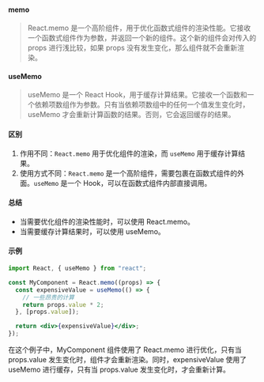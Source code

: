 #### memo

> React.memo 是一个高阶组件，用于优化函数式组件的渲染性能。它接收一个函数式组件作为参数，并返回一个新的组件。这个新的组件会对传入的 props 进行浅比较，如果 props 没有发生变化，那么组件就不会重新渲染。

#### useMemo

> useMemo 是一个 React Hook，用于缓存计算结果。它接收一个函数和一个依赖项数组作为参数。只有当依赖项数组中的任何一个值发生变化时，useMemo 才会重新计算函数的结果。否则，它会返回缓存的结果。

#### 区别

1. 作用不同：`React.memo` 用于优化组件的渲染，而 `useMemo` 用于缓存计算结果。
2. 使用方式不同：`React.memo` 是一个高阶组件，需要包裹在函数式组件的外面。`useMemo` 是一个 Hook，可以在函数式组件内部直接调用。

#### 总结

- 当需要优化组件的渲染性能时，可以使用 React.memo。
- 当需要缓存计算结果时，可以使用 useMemo。

#### 示例

```jsx
import React, { useMemo } from "react";

const MyComponent = React.memo((props) => {
  const expensiveValue = useMemo(() => {
    // 一些昂贵的计算
    return props.value * 2;
  }, [props.value]);

  return <div>{expensiveValue}</div>;
});
```

在这个例子中，MyComponent 组件使用了 React.memo 进行优化，只有当 props.value 发生变化时，组件才会重新渲染。同时，expensiveValue 使用了 useMemo 进行缓存，只有当 props.value 发生变化时，才会重新计算。
